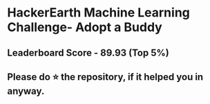 # HackerEarth Machine Learning Challenge- Adopt a Buddy

## Leaderboard Score - 89.93 (Top 5%)

## Please do ⭐ the repository, if it helped you in anyway.
